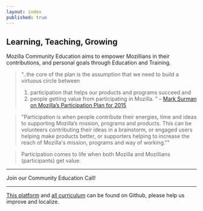 ```yaml
---
layout: index
published: true
---
```


## Learning, Teaching, Growing

Mozilla Community Education aims to empower Mozillians in their contributions, and personal goals through Education and Training.



> "..the core of the plan is the assumption that we need to build a virtuous circle between 
> 1) participation that helps our products and programs succeed and
> 2) people getting value from participating in Mozilla. ”
>      – [Mark Surman on Mozilla’s Participation Plan for 2015](https://commonspace.wordpress.com/2015/01/26/participationplan/)



> "Participation is when people contribute their energies, time and ideas to supporting Mozilla’s mission, programs and products. This can be volunteers contributing their ideas in a 
> brainstorm, or engaged users helping make products better, or supporters helping to increase 
> the reach of Mozilla's mission, programs and way of working.""

> Participation comes to life when both Mozilla and Mozillians (participants) get value. 

<hr>

Join our Community Education Call!  <a target="_blank" href=https://wiki.mozilla.org/Community_Education_Working_Group><i class="fa fa-heart fa-2x" ></i></a>

<hr>

<i class="fa fa-github fa-2x" ></i> [This platform](https://github.com/emmairwin/mozilla-community-edu/) and [all curriculum](https://github.com/emmairwin/community_curriculum) can be found on Github, please help us improve and localize.
		
